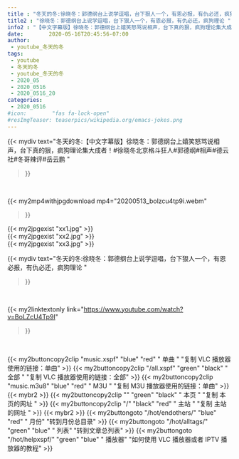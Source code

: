 ```yaml
---
title : "冬天的冬:徐晓冬：郭德纲台上说学逗唱，台下狠人一个，有恩必报，有仇必还，疯狗理论 "
title2 : "徐晓冬：郭德纲台上说学逗唱，台下狠人一个，有恩必报，有仇必还，疯狗理论 "
info2 : "【中文字幕版】徐晓冬：郭德纲台上嬉笑怒骂说相声，台下真的狠，疯狗理论集大成者！#徐晓冬北京格斗狂人#郭德纲#相声#德云社#冬哥辣评#岳云鹏 "
date:        2020-05-16T20:45:56-07:00
author:
 - youtube_冬天的冬
tags:
 - youtube
 - 冬天的冬
 - youtube_冬天的冬
 - 2020_05
 - 2020_0516
 - 2020_0516_20
categories:
 - 2020_0516
#icon:        "fas fa-lock-open"
#resImgTeaser: teaserpics/wikipedia.org/emacs-jokes.png
---
```


{{< mydiv text="冬天的冬:【中文字幕版】徐晓冬：郭德纲台上嬉笑怒骂说相声，台下真的狠，疯狗理论集大成者！#徐晓冬北京格斗狂人#郭德纲#相声#德云社#冬哥辣评#岳云鹏 "
>}}
<br>


{{< my2mp4withjpgdownload mp4="20200513_bolzcu4tp9i.webm"
>}}

{{< my2jpgexist "xx1.jpg" >}}<br>
{{< my2jpgexist "xx2.jpg" >}}<br>
{{< my2jpgexist "xx3.jpg" >}}<br>



{{< mydiv text="冬天的冬:徐晓冬：郭德纲台上说学逗唱，台下狠人一个，有恩必报，有仇必还，疯狗理论 "
>}}
<br>

{{< my2linktextonly link="https://www.youtube.com/watch?v=BoLZcU4Tp9I"
>}}


<br>

{{< my2buttoncopy2clip "music.xspf"        "blue"   "red"    " 单曲 "  "复制 VLC 播放器使用的链接：单曲" >}} {{< my2buttoncopy2clip "/all.xspf"         "green"  "black"  " 全部 "  "复制 VLC 播放器使用的链接：全部" >}} {{< my2buttoncopy2clip "music.m3u8"        "blue"   "red"    " M3U  "    "复制 M3U 播放器使用的链接：单曲" >}} {{< mybr2 >}} {{< my2buttoncopy2clip ""                  "green"  "black"  " 本页 "    "复制 本页的网址 " >}} {{< my2buttoncopy2clip "/"                 "black"  "red"    " 主站 "    "复制 主站的网址 " >}} {{< mybr2 >}} {{< my2buttongoto      "/hot/endothers/"   "blue"   "red"    " 月份"   "转到月份总目录" >}} {{< my2buttongoto      "/hot/alltags/"     "green"  "blue"   " 列表"   "转到文章总列表" >}} {{< my2buttongoto      "/hot/helpxspf/"    "green"  "blue"   " 播放器" "如何使用 VLC 播放器或者 IPTV 播放器的教程" >}} 
